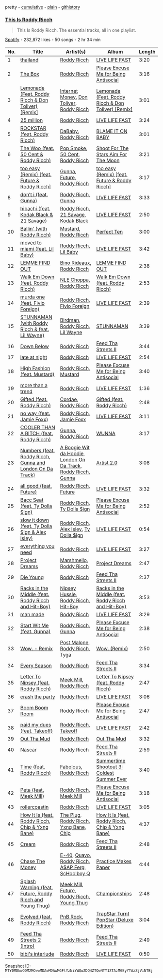 pretty - [cumulative](/playlists/cumulative/37i9dQZF1DWSlZ5R8c1TX1.md) - [plain](/playlists/plain/37i9dQZF1DWSlZ5R8c1TX1) - [githistory](https://github.githistory.xyz/mackorone/spotify-playlist-archive/blob/main/playlists/plain/37i9dQZF1DWSlZ5R8c1TX1)

### [This Is Roddy Ricch](https://open.spotify.com/playlist/37i9dQZF1DWSlZ5R8c1TX1)

> This Is Roddy Ricch\. The essential tracks, all in one playlist.

[Spotify](https://open.spotify.com/user/spotify) - 232,872 likes - 50 songs - 2 hr 34 min

| No. | Title | Artist(s) | Album | Length |
|---|---|---|---|---|
| 1 | [thailand](https://open.spotify.com/track/0qHPxjC83zQYcxe39xSShx) | [Roddy Ricch](https://open.spotify.com/artist/757aE44tKEUQEqRuT6GnEB) | [LIVE LIFE FAST](https://open.spotify.com/album/1eVrpJbHRLBbioB9sb5b94) | 3:20 |
| 2 | [The Box](https://open.spotify.com/track/0nbXyq5TXYPCO7pr3N8S4I) | [Roddy Ricch](https://open.spotify.com/artist/757aE44tKEUQEqRuT6GnEB) | [Please Excuse Me for Being Antisocial](https://open.spotify.com/album/52u4anZbHd6UInnmHRFzba) | 3:16 |
| 3 | [Lemonade \(Feat\. Roddy Ricch & Don Toliver\) \[Remix\]](https://open.spotify.com/track/5sBplhIrmzA4kQGyIOpmDf) | [Internet Money](https://open.spotify.com/artist/6MPCFvOQv5cIGfw3jODMF0), [Don Toliver](https://open.spotify.com/artist/4Gso3d4CscCijv0lmajZWs), [Roddy Ricch](https://open.spotify.com/artist/757aE44tKEUQEqRuT6GnEB) | [Lemonade \(Feat\. Roddy Ricch & Don Toliver\) \[Remix\]](https://open.spotify.com/album/7AgDcfBGf9SYACiuIHXPRK) | 3:01 |
| 4 | [25 million](https://open.spotify.com/track/2lUDBd7JrgAMltcp6dcd7D) | [Roddy Ricch](https://open.spotify.com/artist/757aE44tKEUQEqRuT6GnEB) | [LIVE LIFE FAST](https://open.spotify.com/album/1eVrpJbHRLBbioB9sb5b94) | 3:24 |
| 5 | [ROCKSTAR \(feat\. Roddy Ricch\)](https://open.spotify.com/track/7ytR5pFWmSjzHJIeQkgog4) | [DaBaby](https://open.spotify.com/artist/4r63FhuTkUYltbVAg5TQnk), [Roddy Ricch](https://open.spotify.com/artist/757aE44tKEUQEqRuT6GnEB) | [BLAME IT ON BABY](https://open.spotify.com/album/623PL2MBg50Br5dLXC9E9e) | 3:01 |
| 6 | [The Woo \(feat\. 50 Cent & Roddy Ricch\)](https://open.spotify.com/track/1H7KnK26kc1YyellpbINEn) | [Pop Smoke](https://open.spotify.com/artist/0eDvMgVFoNV3TpwtrVCoTj), [50 Cent](https://open.spotify.com/artist/3q7HBObVc0L8jNeTe5Gofh), [Roddy Ricch](https://open.spotify.com/artist/757aE44tKEUQEqRuT6GnEB) | [Shoot For The Stars Aim For The Moon](https://open.spotify.com/album/7e7t0MCrNDcJZsPwUKjmOc) | 3:21 |
| 7 | [too easy \(Remix\) \[feat\. Future & Roddy Ricch\]](https://open.spotify.com/track/6DmhZu3SFOPOf4PkngL6TE) | [Gunna](https://open.spotify.com/artist/2hlmm7s2ICUX0LVIhVFlZQ), [Future](https://open.spotify.com/artist/1RyvyyTE3xzB2ZywiAwp0i), [Roddy Ricch](https://open.spotify.com/artist/757aE44tKEUQEqRuT6GnEB) | [too easy \(Remix\) \[feat\. Future & Roddy Ricch\]](https://open.spotify.com/album/3n3upY527sb0W3bG6VQDxe) | 3:17 |
| 8 | [don’t i \(feat\. Gunna\)](https://open.spotify.com/track/4t2HbYiaqvoPsbSrOB0LqS) | [Roddy Ricch](https://open.spotify.com/artist/757aE44tKEUQEqRuT6GnEB), [Gunna](https://open.spotify.com/artist/2hlmm7s2ICUX0LVIhVFlZQ) | [LIVE LIFE FAST](https://open.spotify.com/album/1eVrpJbHRLBbioB9sb5b94) | 3:33 |
| 9 | [hibachi \(feat\. Kodak Black & 21 Savage\)](https://open.spotify.com/track/7FCDmAel69bzxRkOxbh2dB) | [Roddy Ricch](https://open.spotify.com/artist/757aE44tKEUQEqRuT6GnEB), [21 Savage](https://open.spotify.com/artist/1URnnhqYAYcrqrcwql10ft), [Kodak Black](https://open.spotify.com/artist/46SHBwWsqBkxI7EeeBEQG7) | [LIVE LIFE FAST](https://open.spotify.com/album/1eVrpJbHRLBbioB9sb5b94) | 2:50 |
| 10 | [Ballin' \(with Roddy Ricch\)](https://open.spotify.com/track/3QzAOrNlsabgbMwlZt7TAY) | [Mustard](https://open.spotify.com/artist/0YinUQ50QDB7ZxSCLyQ40k), [Roddy Ricch](https://open.spotify.com/artist/757aE44tKEUQEqRuT6GnEB) | [Perfect Ten](https://open.spotify.com/album/2WrNHOba5u6P9S9xEboaUy) | 3:00 |
| 11 | [moved to miami \(feat\. Lil Baby\)](https://open.spotify.com/track/3rjwafyisDpLdoJ4RecHp6) | [Roddy Ricch](https://open.spotify.com/artist/757aE44tKEUQEqRuT6GnEB), [Lil Baby](https://open.spotify.com/artist/5f7VJjfbwm532GiveGC0ZK) | [LIVE LIFE FAST](https://open.spotify.com/album/1eVrpJbHRLBbioB9sb5b94) | 3:42 |
| 12 | [LEMME FIND OUT](https://open.spotify.com/track/2aMi7wkUtVZ7QTm6paGgox) | [Bino Rideaux](https://open.spotify.com/artist/3pcerTbRFAPvWWtAfySFWB), [Roddy Ricch](https://open.spotify.com/artist/757aE44tKEUQEqRuT6GnEB) | [LEMME FIND OUT](https://open.spotify.com/album/5BreDfoKKD7DBSzzQ6tAAi) | 2:38 |
| 13 | [Walk Em Down \(feat\. Roddy Ricch\)](https://open.spotify.com/track/4cSSL3YafYjM3yjgFO1vJg) | [NLE Choppa](https://open.spotify.com/artist/0ErzCpIMyLcjPiwT4elrtZ), [Roddy Ricch](https://open.spotify.com/artist/757aE44tKEUQEqRuT6GnEB) | [Walk Em Down \(feat\. Roddy Ricch\)](https://open.spotify.com/album/3EYg0XBIcyz3OvhIy7gsZQ) | 2:53 |
| 14 | [murda one \(feat\. Fivio Foreign\)](https://open.spotify.com/track/1rdVnpJ6puWLlxkG6Kmcls) | [Roddy Ricch](https://open.spotify.com/artist/757aE44tKEUQEqRuT6GnEB), [Fivio Foreign](https://open.spotify.com/artist/14CHVeJGrR5xgUGQFV5BVM) | [LIVE LIFE FAST](https://open.spotify.com/album/1eVrpJbHRLBbioB9sb5b94) | 2:39 |
| 15 | [STUNNAMAN \(with Roddy Ricch & feat\. Lil Wayne\)](https://open.spotify.com/track/3ptB4SmuSJTGhQByFrMJVJ) | [Birdman](https://open.spotify.com/artist/35sCXuy5gN6Or69rZ9vqBs), [Roddy Ricch](https://open.spotify.com/artist/757aE44tKEUQEqRuT6GnEB), [Lil Wayne](https://open.spotify.com/artist/55Aa2cqylxrFIXC767Z865) | [STUNNAMAN](https://open.spotify.com/album/0L6pUcZrXpM18hRPJVE4cV) | 3:39 |
| 16 | [Down Below](https://open.spotify.com/track/4SWWe2OYC4mqf40Gc2RSdl) | [Roddy Ricch](https://open.spotify.com/artist/757aE44tKEUQEqRuT6GnEB) | [Feed Tha Streets II](https://open.spotify.com/album/1jlIU9p7PChTK3AeqNpnsX) | 3:44 |
| 17 | [late at night](https://open.spotify.com/track/6kksmL4t09IgxhajuVDDxR) | [Roddy Ricch](https://open.spotify.com/artist/757aE44tKEUQEqRuT6GnEB) | [LIVE LIFE FAST](https://open.spotify.com/album/1eVrpJbHRLBbioB9sb5b94) | 2:54 |
| 18 | [High Fashion \(feat\. Mustard\)](https://open.spotify.com/track/07KXEDMj78x68D884wgVEm) | [Roddy Ricch](https://open.spotify.com/artist/757aE44tKEUQEqRuT6GnEB), [Mustard](https://open.spotify.com/artist/0YinUQ50QDB7ZxSCLyQ40k) | [Please Excuse Me for Being Antisocial](https://open.spotify.com/album/52u4anZbHd6UInnmHRFzba) | 3:40 |
| 19 | [more than a trend](https://open.spotify.com/track/0yk8VLT5BXbqHK8DZD3xUg) | [Roddy Ricch](https://open.spotify.com/artist/757aE44tKEUQEqRuT6GnEB) | [LIVE LIFE FAST](https://open.spotify.com/album/1eVrpJbHRLBbioB9sb5b94) | 1:36 |
| 20 | [Gifted \(feat\. Roddy Ricch\)](https://open.spotify.com/track/0mb3uDw5vfFUcZfJYFOMRu) | [Cordae](https://open.spotify.com/artist/0huGjMyP507tBCARyzSkrv), [Roddy Ricch](https://open.spotify.com/artist/757aE44tKEUQEqRuT6GnEB) | [Gifted \(feat\. Roddy Ricch\)](https://open.spotify.com/album/5RCg8bx2jAo66z9uffG44u) | 2:48 |
| 21 | [no way \(feat\. Jamie Foxx\)](https://open.spotify.com/track/1nmk4zIiNEbZYJ4eJpajnV) | [Roddy Ricch](https://open.spotify.com/artist/757aE44tKEUQEqRuT6GnEB), [Jamie Foxx](https://open.spotify.com/artist/7LnaAXbDVIL75IVPnndf7w) | [LIVE LIFE FAST](https://open.spotify.com/album/1eVrpJbHRLBbioB9sb5b94) | 3:11 |
| 22 | [COOLER THAN A BITCH \(feat\. Roddy Ricch\)](https://open.spotify.com/track/5LHHKZOwV8XW4LJP2C64mw) | [Gunna](https://open.spotify.com/artist/2hlmm7s2ICUX0LVIhVFlZQ), [Roddy Ricch](https://open.spotify.com/artist/757aE44tKEUQEqRuT6GnEB) | [WUNNA](https://open.spotify.com/album/0gA0nZrZ55PLUp7ARfrICu) | 3:17 |
| 23 | [Numbers \(feat\. Roddy Ricch, Gunna and London On Da Track\)](https://open.spotify.com/track/733c1CWmIGymoQXdp7Us88) | [A Boogie Wit da Hoodie](https://open.spotify.com/artist/31W5EY0aAly4Qieq6OFu6I), [London On Da Track](https://open.spotify.com/artist/5Nf5yishRW9Ye174sJISkg), [Roddy Ricch](https://open.spotify.com/artist/757aE44tKEUQEqRuT6GnEB), [Gunna](https://open.spotify.com/artist/2hlmm7s2ICUX0LVIhVFlZQ) | [Artist 2.0](https://open.spotify.com/album/0cZAE6guibfcYmTZD7hiae) | 3:08 |
| 24 | [all good \(feat\. Future\)](https://open.spotify.com/track/4tEArA9SQlyNrBHpjNZAWM) | [Roddy Ricch](https://open.spotify.com/artist/757aE44tKEUQEqRuT6GnEB), [Future](https://open.spotify.com/artist/1RyvyyTE3xzB2ZywiAwp0i) | [LIVE LIFE FAST](https://open.spotify.com/album/1eVrpJbHRLBbioB9sb5b94) | 3:32 |
| 25 | [Bacc Seat \(feat\. Ty Dolla $ign\)](https://open.spotify.com/track/6In6SkveIw26thdYRhHTVX) | [Roddy Ricch](https://open.spotify.com/artist/757aE44tKEUQEqRuT6GnEB), [Ty Dolla $ign](https://open.spotify.com/artist/7c0XG5cIJTrrAgEC3ULPiq) | [Please Excuse Me for Being Antisocial](https://open.spotify.com/album/52u4anZbHd6UInnmHRFzba) | 2:52 |
| 26 | [slow it down \(feat\. Ty Dolla $ign & Alex Isley\)](https://open.spotify.com/track/4OB4lUX8h7QLBo1rfiWNht) | [Roddy Ricch](https://open.spotify.com/artist/757aE44tKEUQEqRuT6GnEB), [Alex Isley](https://open.spotify.com/artist/7E2ioKxoxI2J94tUkIx6As), [Ty Dolla $ign](https://open.spotify.com/artist/7c0XG5cIJTrrAgEC3ULPiq) | [LIVE LIFE FAST](https://open.spotify.com/album/1eVrpJbHRLBbioB9sb5b94) | 0:54 |
| 27 | [everything you need](https://open.spotify.com/track/5ZD0MkX1FadkqYwhCCmAiv) | [Roddy Ricch](https://open.spotify.com/artist/757aE44tKEUQEqRuT6GnEB) | [LIVE LIFE FAST](https://open.spotify.com/album/1eVrpJbHRLBbioB9sb5b94) | 3:27 |
| 28 | [Project Dreams](https://open.spotify.com/track/6GSkLS2y4ZnnZsuRAj975K) | [Marshmello](https://open.spotify.com/artist/64KEffDW9EtZ1y2vBYgq8T), [Roddy Ricch](https://open.spotify.com/artist/757aE44tKEUQEqRuT6GnEB) | [Project Dreams](https://open.spotify.com/album/4mKWtSdQVrmWzY0d3fLBTR) | 2:47 |
| 29 | [Die Young](https://open.spotify.com/track/3wLtYwtqvKK2ewelSVPeDK) | [Roddy Ricch](https://open.spotify.com/artist/757aE44tKEUQEqRuT6GnEB) | [Feed Tha Streets II](https://open.spotify.com/album/1jlIU9p7PChTK3AeqNpnsX) | 2:37 |
| 30 | [Racks in the Middle \(feat\. Roddy Ricch and Hit\-Boy\)](https://open.spotify.com/track/6ya8ejoKgw906Y8LWclqrp) | [Nipsey Hussle](https://open.spotify.com/artist/0EeQBlQJFiAfJeVN2vT9s0), [Roddy Ricch](https://open.spotify.com/artist/757aE44tKEUQEqRuT6GnEB), [Hit\-Boy](https://open.spotify.com/artist/6q3p11nP1p80Ey6LrOOSed) | [Racks in the Middle \(feat\. Roddy Ricch and Hit\-Boy\)](https://open.spotify.com/album/6a2c06GAsKigzV53VyzBXk) | 3:53 |
| 31 | [man made](https://open.spotify.com/track/5ciPtn2yJDgSSXio7dQq13) | [Roddy Ricch](https://open.spotify.com/artist/757aE44tKEUQEqRuT6GnEB) | [LIVE LIFE FAST](https://open.spotify.com/album/1eVrpJbHRLBbioB9sb5b94) | 3:29 |
| 32 | [Start Wit Me \(feat\. Gunna\)](https://open.spotify.com/track/7A20WnLkjtZU2d7hIB6Ziu) | [Roddy Ricch](https://open.spotify.com/artist/757aE44tKEUQEqRuT6GnEB), [Gunna](https://open.spotify.com/artist/2hlmm7s2ICUX0LVIhVFlZQ) | [Please Excuse Me for Being Antisocial](https://open.spotify.com/album/52u4anZbHd6UInnmHRFzba) | 2:38 |
| 33 | [Wow\. \- Remix](https://open.spotify.com/track/0fcq51a3gOI6gPvzc0YLsk) | [Post Malone](https://open.spotify.com/artist/246dkjvS1zLTtiykXe5h60), [Roddy Ricch](https://open.spotify.com/artist/757aE44tKEUQEqRuT6GnEB), [Tyga](https://open.spotify.com/artist/5LHRHt1k9lMyONurDHEdrp) | [Wow\. \(Remix\)](https://open.spotify.com/album/1Id3Zj9GMvi7dPj3u6cMNs) | 2:50 |
| 34 | [Every Season](https://open.spotify.com/track/1ttPzkTSpQUFcEGx8bjerL) | [Roddy Ricch](https://open.spotify.com/artist/757aE44tKEUQEqRuT6GnEB) | [Feed Tha Streets II](https://open.spotify.com/album/1jlIU9p7PChTK3AeqNpnsX) | 3:34 |
| 35 | [Letter To Nipsey \(feat\. Roddy Ricch\)](https://open.spotify.com/track/0j2CNrgtalXRGIvHMO2vzh) | [Meek Mill](https://open.spotify.com/artist/20sxb77xiYeusSH8cVdatc), [Roddy Ricch](https://open.spotify.com/artist/757aE44tKEUQEqRuT6GnEB) | [Letter To Nipsey \(feat\. Roddy Ricch\)](https://open.spotify.com/album/5kQY1TXZGxVUKVgK4Rq4mf) | 2:47 |
| 36 | [crash the party](https://open.spotify.com/track/0WtWtk7D05LELKQk0q8FMC) | [Roddy Ricch](https://open.spotify.com/artist/757aE44tKEUQEqRuT6GnEB) | [LIVE LIFE FAST](https://open.spotify.com/album/1eVrpJbHRLBbioB9sb5b94) | 3:06 |
| 37 | [Boom Boom Room](https://open.spotify.com/track/3aBL75wBGHJnskegE9jyhb) | [Roddy Ricch](https://open.spotify.com/artist/757aE44tKEUQEqRuT6GnEB) | [Please Excuse Me for Being Antisocial](https://open.spotify.com/album/52u4anZbHd6UInnmHRFzba) | 2:47 |
| 38 | [paid my dues \(feat\. Takeoff\)](https://open.spotify.com/track/61TWTSHcrFVgaRr6U4MKBs) | [Roddy Ricch](https://open.spotify.com/artist/757aE44tKEUQEqRuT6GnEB), [Takeoff](https://open.spotify.com/artist/3EW0kQ1skZiK1NHg3Spt9J) | [LIVE LIFE FAST](https://open.spotify.com/album/1eVrpJbHRLBbioB9sb5b94) | 2:42 |
| 39 | [Out Tha Mud](https://open.spotify.com/track/7jI9cnrZof9mRNpIsA7QQN) | [Roddy Ricch](https://open.spotify.com/artist/757aE44tKEUQEqRuT6GnEB) | [Out Tha Mud](https://open.spotify.com/album/5zFQbfLwhrai9TtTBLXjm2) | 3:32 |
| 40 | [Nascar](https://open.spotify.com/track/4F60iJFwx0G7x3SNjYWiZP) | [Roddy Ricch](https://open.spotify.com/artist/757aE44tKEUQEqRuT6GnEB) | [Feed Tha Streets II](https://open.spotify.com/album/1jlIU9p7PChTK3AeqNpnsX) | 2:59 |
| 41 | [Time \(feat\. Roddy Ricch\)](https://open.spotify.com/track/3Hx8hoMtBcIj2vbS9hCOvy) | [Fabolous](https://open.spotify.com/artist/0YWxKQj2Go9CGHCp77UOyy), [Roddy Ricch](https://open.spotify.com/artist/757aE44tKEUQEqRuT6GnEB) | [Summertime Shootout 3: Coldest Summer Ever](https://open.spotify.com/album/3HnnFZuxm8gUEQE6SL67JQ) | 3:40 |
| 42 | [Peta \(feat\. Meek Mill\)](https://open.spotify.com/track/4bl1HBZliBuYpFZjWgefE4) | [Roddy Ricch](https://open.spotify.com/artist/757aE44tKEUQEqRuT6GnEB), [Meek Mill](https://open.spotify.com/artist/20sxb77xiYeusSH8cVdatc) | [Please Excuse Me for Being Antisocial](https://open.spotify.com/album/52u4anZbHd6UInnmHRFzba) | 3:18 |
| 43 | [rollercoastin](https://open.spotify.com/track/70QQOOZksoit78QsiDrEiN) | [Roddy Ricch](https://open.spotify.com/artist/757aE44tKEUQEqRuT6GnEB) | [LIVE LIFE FAST](https://open.spotify.com/album/1eVrpJbHRLBbioB9sb5b94) | 3:05 |
| 44 | [How It Is \(feat\. Roddy Ricch, Chip & Yxng Bane\)](https://open.spotify.com/track/1ogmtYEsS4ywfLIhMee5bu) | [The Plug](https://open.spotify.com/artist/5r3fI2q1YU3QyVP7oncOQ9), [Roddy Ricch](https://open.spotify.com/artist/757aE44tKEUQEqRuT6GnEB), [Yxng Bane](https://open.spotify.com/artist/5AbLpsnTQVNB3OEadYiVrK), [Chip](https://open.spotify.com/artist/0tJCNteqwm7LmRZ6KWr8GT) | [How It Is \(feat\. Roddy Ricch, Chip & Yxng Bane\)](https://open.spotify.com/album/73aHfMP5GrDh5UDdIXVIkb) | 4:37 |
| 45 | [Cream](https://open.spotify.com/track/2wz3OO7ndJQj15z3drwKkf) | [Roddy Ricch](https://open.spotify.com/artist/757aE44tKEUQEqRuT6GnEB) | [Feed Tha Streets II](https://open.spotify.com/album/1jlIU9p7PChTK3AeqNpnsX) | 2:48 |
| 46 | [Chase The Money](https://open.spotify.com/track/3rnDyg4f2oRsWmXdZVFD1Y) | [E\-40](https://open.spotify.com/artist/3crnzLy8R4lVwaigKEOz7V), [Quavo](https://open.spotify.com/artist/0VRj0yCOv2FXJNP47XQnx5), [Roddy Ricch](https://open.spotify.com/artist/757aE44tKEUQEqRuT6GnEB), [A$AP Ferg](https://open.spotify.com/artist/5dHt1vcEm9qb8fCyLcB3HL), [ScHoolboy Q](https://open.spotify.com/artist/5IcR3N7QB1j6KBL8eImZ8m) | [Practice Makes Paper](https://open.spotify.com/album/5EK2Kc4pKtcVGUM4Dvz2PQ) | 4:44 |
| 47 | [Splash Warning \(feat\. Future, Roddy Ricch and Young Thug\)](https://open.spotify.com/track/6cPnE82DKBLd7sg02ZNg8K) | [Meek Mill](https://open.spotify.com/artist/20sxb77xiYeusSH8cVdatc), [Future](https://open.spotify.com/artist/1RyvyyTE3xzB2ZywiAwp0i), [Roddy Ricch](https://open.spotify.com/artist/757aE44tKEUQEqRuT6GnEB), [Young Thug](https://open.spotify.com/artist/50co4Is1HCEo8bhOyUWKpn) | [Championships](https://open.spotify.com/album/6UYZEYjpN1DYRW0kqFy9ZE) | 2:48 |
| 48 | [Evolved \(feat\. Roddy Ricch\)](https://open.spotify.com/track/0q2n4kmbSaQUPfECkNpkfD) | [PnB Rock](https://open.spotify.com/artist/21WS9wngs9AqFckK7yYJPM), [Roddy Ricch](https://open.spotify.com/artist/757aE44tKEUQEqRuT6GnEB) | [TrapStar Turnt PopStar \(Deluxe Edition\)](https://open.spotify.com/album/2uBhSx6lqr4RkWM2YUYOrC) | 3:04 |
| 49 | [Feed Tha Streets 2 \(Intro\)](https://open.spotify.com/track/3kgQ1kJC1WkuYVJuNJHPGA) | [Roddy Ricch](https://open.spotify.com/artist/757aE44tKEUQEqRuT6GnEB) | [Feed Tha Streets II](https://open.spotify.com/album/1jlIU9p7PChTK3AeqNpnsX) | 2:49 |
| 50 | [bibi's interlude](https://open.spotify.com/track/6d2Z6mJZE9KJaa8iZRJIG1) | [Roddy Ricch](https://open.spotify.com/artist/757aE44tKEUQEqRuT6GnEB) | [LIVE LIFE FAST](https://open.spotify.com/album/1eVrpJbHRLBbioB9sb5b94) | 0:50 |

Snapshot ID: `MTY0MDkwODM2MCwwMDAwMDAwMGFlYzNiYWQwZDQ4ZTQwNTY1ZTAzMGEyYTAzZjViNTBj`
